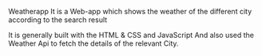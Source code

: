 Weatherapp
 It is a Web-app which shows the weather of the different city according to the search result

 It is generally built with the HTML & CSS and JavaScript
And also used the Weather Api to fetch the details of the relevant City. 
